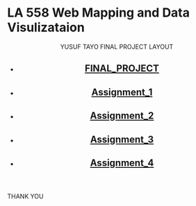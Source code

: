 
# LA 558 Web Mapping and Data Visulizataion


 <header>
<p>YUSUF TAYO FINAL PROJECT LAYOUT</p>


- <a href="https://tayoyusuf.github.io/LA558_2022_YUSUF/web/project.html"><h2>FINAL_PROJECT</a>
 
 
- <a href="https://tayoyusuf.github.io/LA558_2022_YUSUF/web/assignment1.html"><h2>Assignment_1</a>
 
 
- <a href="https://tayoyusuf.github.io/LA558_2022_YUSUF/web/Assignment2b.html"><h2>Assignment_2</a>  
 
 
- <a href="https://tayoyusuf.github.io/LA558_2022_YUSUF/web/Assignment_3/assignment3.html"><h2>Assignment_3</h2></a>
 
 

- <a href="https://tayoyusuf.github.io/LA558_2022_YUSUF/web/Assignment4.html"><h2>Assignment_4</h2></a>
 
  </header>
</p>
  </article>
</section>

<footer>
  <p>THANK YOU</p>
</footer>

</body>
</html>

